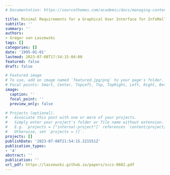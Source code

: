 ```yaml
---
# Documentation: https://sourcethemes.com/academic/docs/managing-content/

title: Minimal Requirements for a Graphical User Interface for InfoMall Applications
subtitle: ''
summary: ''
authors:
- Gregor von Laszewski
tags: []
categories: []
date: '1995-01-01'
lastmod: 2023-07-08T17:54:15-04:00
featured: false
draft: false

# Featured image
# To use, add an image named `featured.jpg/png` to your page's folder.
# Focal points: Smart, Center, TopLeft, Top, TopRight, Left, Right, BottomLeft, Bottom, BottomRight.
image:
  caption: ''
  focal_point: ''
  preview_only: false

# Projects (optional).
#   Associate this post with one or more of your projects.
#   Simply enter your project's folder or file name without extension.
#   E.g. `projects = ["internal-project"]` references `content/project/deep-learning/index.md`.
#   Otherwise, set `projects = []`.
projects: []
publishDate: '2023-07-08T21:54:15.221551Z'
publication_types:
- '4'
abstract: ''
publication: ''
url_pdf: https://laszewski.github.io/papers/sccs-0602.pdf
---
```

